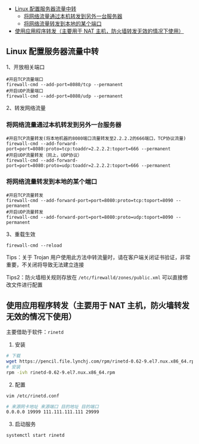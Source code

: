 <!-- START doctoc generated TOC please keep comment here to allow auto update -->
<!-- DON'T EDIT THIS SECTION, INSTEAD RE-RUN doctoc TO UPDATE -->


- [Linux 配置服务器流量中转](#linux-%E9%85%8D%E7%BD%AE%E6%9C%8D%E5%8A%A1%E5%99%A8%E6%B5%81%E9%87%8F%E4%B8%AD%E8%BD%AC)
  - [将网络流量通过本机转发到另外一台服务器](#%E5%B0%86%E7%BD%91%E7%BB%9C%E6%B5%81%E9%87%8F%E9%80%9A%E8%BF%87%E6%9C%AC%E6%9C%BA%E8%BD%AC%E5%8F%91%E5%88%B0%E5%8F%A6%E5%A4%96%E4%B8%80%E5%8F%B0%E6%9C%8D%E5%8A%A1%E5%99%A8)
  - [将网络流量转发到本地的某个端口](#%E5%B0%86%E7%BD%91%E7%BB%9C%E6%B5%81%E9%87%8F%E8%BD%AC%E5%8F%91%E5%88%B0%E6%9C%AC%E5%9C%B0%E7%9A%84%E6%9F%90%E4%B8%AA%E7%AB%AF%E5%8F%A3)
- [使用应用程序转发（主要用于 NAT 主机，防火墙转发无效的情况下使用）](#%E4%BD%BF%E7%94%A8%E5%BA%94%E7%94%A8%E7%A8%8B%E5%BA%8F%E8%BD%AC%E5%8F%91%E4%B8%BB%E8%A6%81%E7%94%A8%E4%BA%8E-nat-%E4%B8%BB%E6%9C%BA%E9%98%B2%E7%81%AB%E5%A2%99%E8%BD%AC%E5%8F%91%E6%97%A0%E6%95%88%E7%9A%84%E6%83%85%E5%86%B5%E4%B8%8B%E4%BD%BF%E7%94%A8)

<!-- END doctoc generated TOC please keep comment here to allow auto update -->

## Linux 配置服务器流量中转

1、开放相关端口

    #开启TCP流量端口
    firewall-cmd --add-port=8080/tcp --permanent
    #开启UDP流量端口
    firewall-cmd --add-port=8080/udp --permanent

2、转发网络流量

### 将网络流量通过本机转发到另外一台服务器

    #开启TCP流量转发(将本地机器的8080端口流量转发至2.2.2.2的666端口，TCP协议流量)
    firewall-cmd --add-forward-port=port=8080:proto=tcp:toaddr=2.2.2.2:toport=666 --permanent
    #开启UDP流量转发（同上，UDP协议）
    firewall-cmd --add-forward-port=port=8080:proto=udp:toaddr=2.2.2.2:toport=666 --permanent

### 将网络流量转发到本地的某个端口

    #开启TCP流量转发
    firewall-cmd --add-forward-port=port=8080:proto=tcp:toport=8090 --permanent
    #开启UDP流量转发
    firewall-cmd --add-forward-port=port=8080:proto=udp:toport=8090 --permanent

3、重载生效

    firewall-cmd --reload

Tips：关于 Trojan 用户使用此方法中转流量时，请在客户端关闭证书验证，非常重要，不关闭将导致无法建立连接

Tips2：防火墙相关规则存放在 `/etc/firewalld/zones/public.xml` 可以直接修改文件进行配置

## 使用应用程序转发（主要用于 NAT 主机，防火墙转发无效的情况下使用）

主要借助于软件：`rinetd`

1. 安装

```bash
# 下载
wget https://pencil.file.lynchj.com/rpm/rinetd-0.62-9.el7.nux.x86_64.rpm
# 安装
rpm -ivh rinetd-0.62-9.el7.nux.x86_64.rpm
```

2. 配置

```bash
vim /etc/rinetd.conf

# 来源网卡地址 来源端口 目的地址 目的端口
0.0.0.0 19999 111.111.111.111 29999
```

3. 启动服务

```bash
systemctl start rinetd
```
